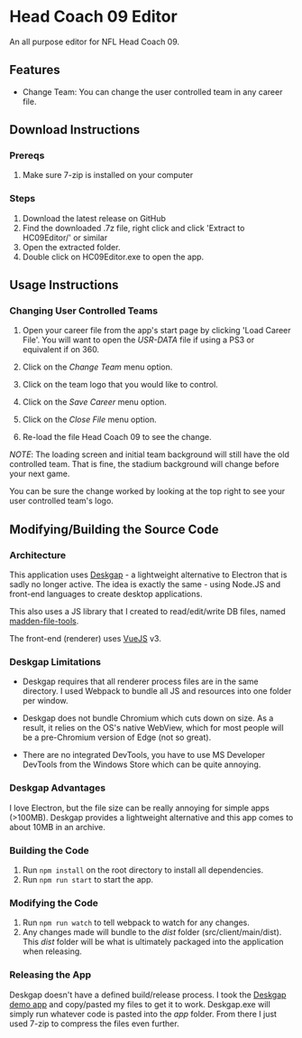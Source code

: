 # Head Coach 09 Editor
An all purpose editor for NFL Head Coach 09.

## Features
- Change Team: You can change the user controlled team in any career file.

## Download Instructions
### Prereqs
1. Make sure 7-zip is installed on your computer

### Steps
1. Download the latest release on GitHub
1. Find the downloaded .7z file, right click and click 'Extract to HC09Editor/' or similar
1. Open the extracted folder.
1. Double click on HC09Editor.exe to open the app.

## Usage Instructions
### Changing User Controlled Teams
1. Open your career file from the app's start page by clicking 'Load Career File'. You will want to open the _USR-DATA_ file if using a PS3 or equivalent if on 360.

1. Click on the _Change Team_ menu option.
1. Click on the team logo that you would like to control.
1. Click on the _Save Career_ menu option.
1. Click on the _Close File_ menu option.
1. Re-load the file Head Coach 09 to see the change.

*NOTE*: The loading screen and initial team background will still have the old controlled team. That is fine, the stadium background will change before your next game.

You can be sure the change worked by looking at the top right to see your user controlled team's logo.

## Modifying/Building the Source Code
### Architecture
This application uses [Deskgap](https://github.com/patr0nus/DeskGap) - a lightweight alternative to Electron that is sadly no longer active. The idea is exactly the same - using Node.JS and front-end languages to create desktop applications.

This also uses a JS library that I created to read/edit/write DB files, named [madden-file-tools](https://github.com/bep713/madden-file-tools).

The front-end (renderer) uses [VueJS](https://vuejs.org/) v3.

### Deskgap Limitations
- Deskgap requires that all renderer process files are in the same directory. I used Webpack to bundle all JS and resources into one folder per window. 

- Deskgap does not bundle Chromium which cuts down on size. As a result, it relies on the OS's native WebView, which for most people will be a pre-Chromium version of Edge (not so great).

- There are no integrated DevTools, you have to use MS Developer DevTools from the Windows Store which can be quite annoying.

### Deskgap Advantages
I love Electron, but the file size can be really annoying for simple apps (>100MB). Deskgap provides a lightweight alternative and this app comes to about 10MB in an archive.

### Building the Code
1. Run `npm install` on the root directory to install all dependencies.
1. Run `npm run start` to start the app.

### Modifying the Code
1. Run `npm run watch` to tell webpack to watch for any changes.
1. Any changes made will bundle to the _dist_ folder (src/client/main/dist). This _dist_ folder will be what is ultimately packaged into the application when releasing.

### Releasing the App
Deskgap doesn't have a defined build/release process. I took the [Deskgap demo app](https://github.com/patr0nus/DeskGap/releases/tag/v0.2.0) and copy/pasted my files to get it to work. Deskgap.exe will simply run whatever code is pasted into the _app_ folder. From there I just used 7-zip to compress the files even further.